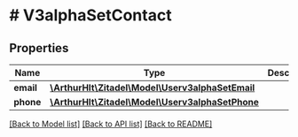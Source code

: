 # # V3alphaSetContact

## Properties

Name | Type | Description | Notes
------------ | ------------- | ------------- | -------------
**email** | [**\ArthurHlt\Zitadel\Model\Userv3alphaSetEmail**](Userv3alphaSetEmail.md) |  | [optional]
**phone** | [**\ArthurHlt\Zitadel\Model\Userv3alphaSetPhone**](Userv3alphaSetPhone.md) |  | [optional]

[[Back to Model list]](../../README.md#models) [[Back to API list]](../../README.md#endpoints) [[Back to README]](../../README.md)
